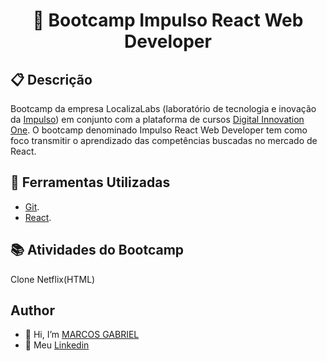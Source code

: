 <h1 align="center">📗 Bootcamp Impulso React Web Developer </h1>

## 📋 Descrição

Bootcamp da empresa LocalizaLabs (laboratório de tecnologia e inovação da [Impulso](https://impulso.work)) em conjunto com a plataforma de cursos [Digital Innovation One](https://web.digitalinnovation.one/). O bootcamp denominado Impulso React Web Developer tem como foco transmitir o aprendizado das competências buscadas no mercado de React.

## 🔧 Ferramentas Utilizadas
- [Git](https://git-scm.com).
- [React](https://pt-br.reactjs.org).

## 📚 Atividades do Bootcamp
Clone Netflix(HTML)


## Author
- 👋 Hi, I’m [MARCOS GABRIEL](https://github.com/MarcGabr)
- 💼 Meu [Linkedin](https://br.linkedin.com/in/marcos-gabriel-pa13)
